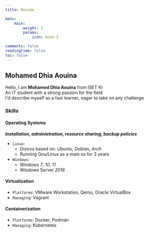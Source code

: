 ```yaml
---
title: Resume

menu:
    main: 
        weight: 2
        params:
            icon: book-2

comments: false
readingtime: false
toc: false
---
```


## Mohamed Dhia Aouina
 Hello, I am **Mohamed Dhia Aouina** from ISET Kr <br>
 An IT student with a strong passion for the field <br>
 I'd describe myself as a fast learner, eager to take on any challenge <br>

### Skills

#### Operating Systems
***Installation, administration, resource sharing, backup policies***
- `Linux`:
    - Distros based on: *Ubuntu*, *Debian*, *Arch*
    - Running Gnu/Linux as a main os for 3 years
- `Windows`:
    - Windows *7*, *10*, *11*
    - Windows Server *2016*
#### Virtualization
- `Platforms`: VMware Workstation, Qemu, Oracle VirtualBox
- `Managing`: Vagrant
#### Containerization
- `Platforms`: Docker, Podman
- `Managing`: Kubernetes
